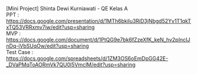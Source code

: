 [Mini Project] Shinta Dewi Kurniawati - QE Kelas A <br>
PPT : https://docs.google.com/presentation/d/1MTh6bkilu3RiD3jNbgd52Yv1T1qkTxTQ53VRRxmv7iw/edit?usp=sharing <br>
MVP : https://docs.google.com/document/d/1PtQG9e7bk6fZzeXfK_keN_hv2pIncIJnDq-jVbSUqOw/edit?usp=sharing <br>
Test Case : https://docs.google.com/spreadsheets/d/1ZM3OS6oEmDpGG42E-_DVaPMqToAORmVk7QU0l5VmclM/edit?usp=sharing
